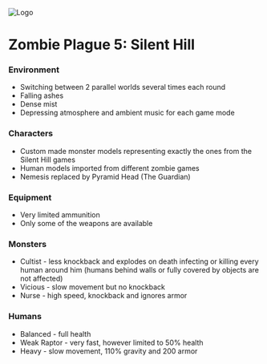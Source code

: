 ![Logo](https://1.bp.blogspot.com/-o0hEXzvB9WY/UI50JnAgtSI/AAAAAAAAALk/C-p1VVofD0c/s1600/dphclub.com_1203530122silent_hill_by_evilken26.jpg)
# Zombie Plague 5: Silent Hill #

### Environment ###
- Switching between 2 parallel worlds several times each round
- Falling ashes
- Dense mist
- Depressing atmosphere and ambient music for each game mode

### Characters ###
- Custom made monster models representing exactly the ones from the Silent Hill games
- Human models imported from different zombie games
- Nemesis replaced by Pyramid Head (The Guardian)

### Equipment ###
- Very limited ammunition
- Only some of the weapons are available

### Monsters ###
- Cultist - less knockback and explodes on death infecting or killing every human around him (humans behind walls or fully covered by objects are not affected)
- Vicious - slow movement but no knockback
- Nurse - high speed, knockback and ignores armor

### Humans ###
- Balanced - full health
- Weak Raptor - very fast, however limited to 50% health
- Heavy - slow movement, 110% gravity and 200 armor